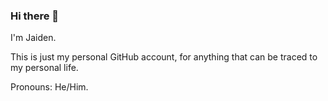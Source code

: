 ### Hi there 👋

I'm Jaiden.

This is just my personal GitHub account, for anything that can be traced to my personal life.

Pronouns: He/Him.

<!--
**JaidenAGrimminck/JaidenAGrimminck** is a ✨ _special_ ✨ repository because its `README.md` (this file) appears on your GitHub profile.

Here are some ideas to get you started:

- 🔭 I’m currently working on ...
- 🌱 I’m currently learning ...
- 👯 I’m looking to collaborate on ...
- 🤔 I’m looking for help with ...
- 💬 Ask me about ...
- 📫 How to reach me: ...
- 😄 Pronouns: ...
- ⚡ Fun fact: ...
-->
